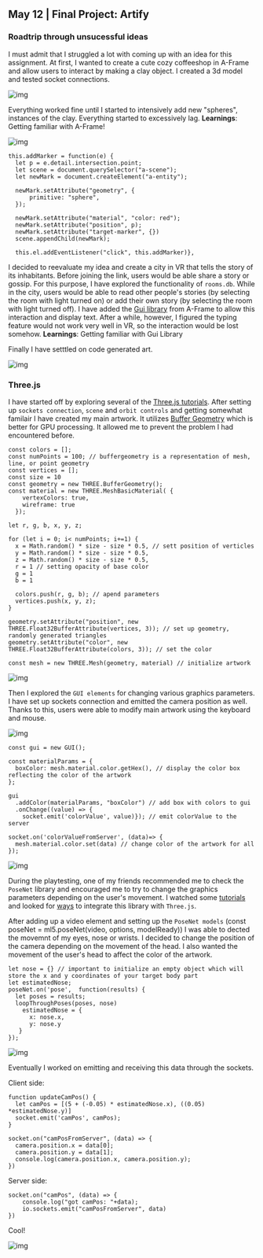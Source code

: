 ## May 12 | Final Project: Artify

### Roadtrip through unsucessful ideas

I must admit that I struggled a lot with coming up with an idea for this assignment. At first, I wanted to create a cute cozy coffeeshop in A-Frame and allow users to interact by making a clay object. I created a 3d model and tested socket connections.

![img](https://github.com/martapienkosz/connectionslab/edit/main/finalProject/dcmt/coffe.png)

Everything worked fine until I started to intensively add new "spheres", instances of the clay. Everything started to excessively lag. **Learnings**: Getting familiar with A-Frame!

![img](https://github.com/martapienkosz/connectionslab/edit/main/finalProject/dcmt/clay.png)

```
this.addMarker = function(e) {
  let p = e.detail.intersection.point;
  let scene = document.querySelector("a-scene");
  let newMark = document.createElement("a-entity");

  newMark.setAttribute("geometry", {
      primitive: "sphere",
  });

  newMark.setAttribute("material", "color: red");
  newMark.setAttribute("position", p);
  newMark.setAttribute("target-marker", {})
  scene.appendChild(newMark);
  
  this.el.addEventListener("click", this.addMarker)},
```

I decided to reevaluate my idea and create a city in VR that tells the story of its inhabitants. Before joining the link, users would be able share a story or gossip. For this purpose, I have explored the functionality of `rooms.db`. While in the city, users would be able to read other people's stories (by selecting the room with light turned on) or add their own story (by selecting the room with light turned off). I have added the [Gui library](https://rdub80.github.io/aframe-gui/) from A-Frame to allow this interaction and display text. After a while, however, I figured the typing feature would not work very well in VR, so the interaction would be lost somehow. **Learnings**: Getting familiar with Gui Library

Finally I have setttled on code generated art.

![img](https://github.com/martapienkosz/connectionslab/edit/main/finalProject/dcmt/aframe.png)


### Three.js

I have started off by exploring several of the [Three.js tutorials](https://www.youtube.com/watch?v=V4piptMZ_C4&t=93s). After setting up `sockets connection`, `scene` and `orbit controls` and getting somewhat familair I have created my main artwork. It utilizes [Buffer Geometry](https://threejs.org/docs/#api/en/core/BufferGeometry) which is better for GPU processing. It allowed me to prevent the problem I had encountered before.

```
const colors = [];
const numPoints = 100; // buffergeometry is a representation of mesh, line, or point geometry
const vertices = [];
const size = 10
const geometry = new THREE.BufferGeometry();
const material = new THREE.MeshBasicMaterial( {
    vertexColors: true,
    wireframe: true
  });

let r, g, b, x, y, z;

for (let i = 0; i< numPoints; i+=1) {
  x = Math.random() * size - size * 0.5, // sett position of verticles
  y = Math.random() * size - size * 0.5,
  z = Math.random() * size - size * 0.5,
  r = 1 // setting opacity of base color
  g = 1
  b = 1

  colors.push(r, g, b); // apend parameters
  vertices.push(x, y, z);
}

geometry.setAttribute("position", new THREE.Float32BufferAttribute(vertices, 3)); // set up geometry, randomly generated triangles
geometry.setAttribute("color", new THREE.Float32BufferAttribute(colors, 3)); // set the color

const mesh = new THREE.Mesh(geometry, material) // initialize artwork
```

![img](https://github.com/martapienkosz/connectionslab/edit/main/finalProject/dcmt/artwork.png)

Then I explored the `GUI elements` for changing various graphics parameters. I have set up sockets connection and emitted the camera position as well. Thanks to this, users were able to modify main artwork using the keyboard and mouse.

![img](https://github.com/martapienkosz/connectionslab/edit/main/finalProject/dcmt/gui.png)


```
const gui = new GUI(); 

const materialParams = {
  boxColor: mesh.material.color.getHex(), // display the color box reflecting the color of the artwork
};

gui
  .addColor(materialParams, "boxColor") // add box with colors to gui
  .onChange((value) => {
    socket.emit('colorValue', value)}); // emit colorValue to the server
    
socket.on('colorValueFromServer', (data)=> {
  mesh.material.color.set(data) // change color of the artwork for all
});
```

![img](https://github.com/martapienkosz/connectionslab/edit/main/finalProject/dcmt/scale.gif)

During the playtesting, one of my friends recommended me to check the `PoseNet` library and encouraged me to try to change the graphics parameters depending on the user's movement. I watched some [tutorials]((https://www.youtube.com/watch?v=OIo-DIOkNVg&t=601s)) and looked for [ways](https://annakap.medium.com/integrating-ml5-js-posenet-model-with-three-js-b19710e2862b) to integrate this library with `Three.js`.

After adding up a video element and setting up the `PoseNet models` (const poseNet = ml5.poseNet(video, options, modelReady)) I was able to dected the movemnt of my eyes, nose or wrists. I decided to change the position of the camera depending on the movement of the head. I also wanted the movement of the user's head to affect the color of the artwork.


```
let nose = {} // important to initialize an empty object which will store the x and y coordinates of your target body part
let estimatedNose;
poseNet.on('pose',  function(results) {
  let poses = results;
  loopThroughPoses(poses, nose)
    estimatedNose = {
      x: nose.x,
      y: nose.y
   }
});
```

![img](https://github.com/martapienkosz/connectionslab/edit/main/finalProject/dcmt/video.png)

Eventually I worked on emitting and receiving this data through the sockets.

Client side:

```
function updateCamPos() {
  let camPos = [(5 + (-0.05) * estimatedNose.x), ((0.05) *estimatedNose.y)]
  socket.emit('camPos', camPos);
}

socket.on("camPosFromServer", (data) => {
  camera.position.x = data[0];
  camera.position.y = data[1];
  console.log(camera.position.x, camera.position.y);
})
```

Server side:

```
socket.on("camPos", (data) => {
    console.log("got camPos: "+data);
    io.sockets.emit("camPosFromServer", data)
})
```


Cool!

![img](https://github.com/martapienkosz/connectionslab/edit/main/finalProject/dcmt/artsy.png)